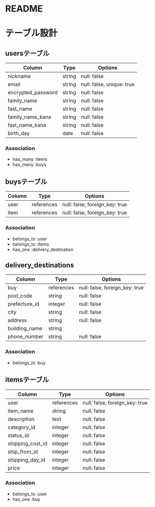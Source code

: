 # README

# テーブル設計

## usersテーブル

| Column                | Type      | Options                        |
| --------------------- | --------- | ------------------------------ |
| nickname              | string    | null: false                    |
| email                 | string    | null: false, unique: true      |
| encrypted_password    | string    | null: false                    |
| family_name           | string    | null: false                    |
| fast_name             | string    | null: false                    |
| family_name_kana      | string    | null: false                    |
| fast_name_kana        | string    | null: false                    |
| birth_day             | date      | null: false                    |

### Association

- has_many :items
- has_many :buys

## buysテーブル

| Column       | Type       | Options                        |
| -------------| ---------- | ------------------------------ |
| user         | references | null: false, foreign_key: true |
| item         | references | null: false, foreign_key: true |


### Association

- belongs_to :user
- belongs_to :items
- has_one :delivery_destination


## delivery_destinations

| Column           | Type       | Options                        |
| ---------------- | ---------- | ------------------------------ |
| buy              | references | null: false, foreign_key: true |
| post_code        | string     | null: false                    |
| prefecture_id    | integer    | null: false                    |
| city             | string     | null: false                    |
| address          | string     | null: false                    |
| building_name    | string     |                                |
| phone_number     | string     | null: false                    |

### Association

- belongs_to :buy

## itemsテーブル

| Column           | Type       | Options                        |
| ---------------- | ---------- | ------------------------------ |
| user             | references | null: false, foreign_key: true |
| item_name        | string     | null: false                    |
| description      | text       | null: false                    |
| category_id      | integer    | null: false                    |
| status_id        | integer    | null: false                    |
| shipping_cost_id | integer    | null: false                    |
| ship_from_id     | integer    | null: false                    |
| shipping_day_id  | integer    | null: false                    |
| price            | integer    | null: false                    |


### Association

- belongs_to :user
- has_one :buy
